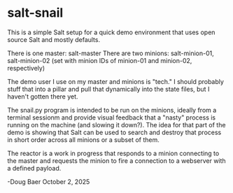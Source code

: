 # salt-snail

This is a simple Salt setup for a quick demo environment that uses open source Salt and mostly defaults. 

There is one master: salt-master
There are two minions: salt-minion-01, salt-minion-02 (set with minion IDs of minion-01 and minion-02, respectively)

The demo user I use on my master and minions is "tech." 
I should probably stuff that into a pillar and pull that dynamically into the state files, but I haven't gotten there yet.

The snail.py program is intended to be run on the minions, ideally from a terminal sessionm and provide visual feedback that a "nasty" process is running on the machine (and slowing it down?). The idea for that part of the demo is showing that Salt can be used to search and destroy that process in short order across all minions or a subset of them. 

The reactor is a work in progress that responds to a minion connecting to the master and requests the minion to fire a connection to a webserver with a defined payload.

-Doug Baer October 2, 2025